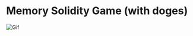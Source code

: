 # Memory Solidity Game (with doges)

![Gif](https://media.giphy.com/media/LIYHrTkmsQIpqul8dT/giphy.gif)
